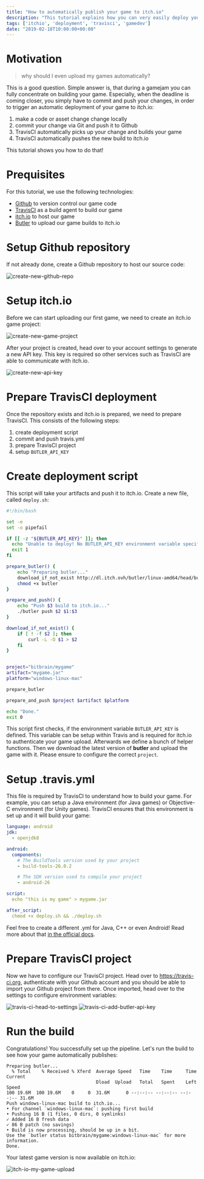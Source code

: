 ```yaml
---
title: "How to automatically publish your game to itch.io"
description: "This tutorial explains how you can very easily deploy your game to itch.io"
tags: ['itchio', 'deployment', 'travisci', 'gamedev']
date: "2019-02-18T10:00:00+00:00"
---
```


# Motivation

> why should I even upload my games automatically?

This is a good question. Simple answer is, that during a gamejam you can fully concentrate on building your game. Especially, when the deadline is coming closer, you simply have to commit and push your changes, in order to trigger an automatic deployment of your game to itch.io:

1. make a code or asset change change locally
2. commit your change via Git and push it to Github
3. TravisCI automatically picks up your change and builds your game
4. TravisCI automatically pushes the new build to itch.io

This tutorial shows you how to do that!


# Prequisites

For this tutorial, we use the following technologies:

- [Github](https://github.com/) to version control our game code
- [TravisCI](https://travis-ci.org) as a build agent to build our game
- [itch.io](https://itch.io) to host our game
- [Butler](https://itch.io/docs/butler/pushing.html) to upload our game builds to itch.io

# Setup Github repository

If not already done, create a Github repository to host our source code:

![create-new-github-repo](/images/create-new-github-repo.webp)

# Setup itch.io

Before we can start uploading our first game, we need to create an itch.io game project:

![create-new-game-project](/images/create-new-game-project.webp)

After your project is created, head over to your account settings to generate a new API key. This key is required so other services such as TravisCI are able to communicate with itch.io.

![create-new-api-key](/images/create-new-api-key.webp)

# Prepare TravisCI deployment

Once the repository exists and itch.io is prepared, we need to prepare TravisCI. This consists of the following steps:

1. create deployment script
2. commit and push travis.yml
3. prepare TravisCI project
4. setup `BUTLER_API_KEY`

# Create deployment script

This script will take your artifacts and push it to itch.io. Create a new file, called `deploy.sh`:
```bash
#!/bin/bash

set -e
set -o pipefail

if [[ -z "${BUTLER_API_KEY}" ]]; then
  echo "Unable to deploy! No BUTLER_API_KEY environment variable specified!"
  exit 1
fi

prepare_butler() {
    echo "Preparing butler..."
    download_if_not_exist http://dl.itch.ovh/butler/linux-amd64/head/butler butler
    chmod +x butler
}

prepare_and_push() {
    echo "Push $3 build to itch.io..."
    ./butler push $2 $1:$3
}

download_if_not_exist() {
    if [ ! -f $2 ]; then
        curl -L -O $1 > $2
    fi
}


project="bitbrain/mygame"
artifact="mygame.jar"
platform="windows-linux-mac"

prepare_butler

prepare_and_push $project $artifact $platform

echo "Done."
exit 0
```
This script first checks, if the environment variable `BUTLER_API_KEY` is defined. This variable can be setup within Travis and is required for itch.io to authenticate your game upload.
Afterwards we define a bunch of helper functions. Then we download the latest version of **butler** and upload the game with it. Please ensure to configure the correct `project`.

# Setup .travis.yml

This file is required by TravisCI to understand how to build your game. For example, you can setup a Java environment (for Java games) or Objective-C environment (for Unity games). TravisCI ensures that this environment is set up and it will build your game:

```yml
language: android
jdk:
  - openjdk8

android:
  components:
    # The BuildTools version used by your project
    - build-tools-26.0.2

    # The SDK version used to compile your project
    - android-26

script:
  echo "this is my game" > mygame.jar

after_script:
  chmod +x deploy.sh && ./deploy.sh

```
Feel free to create a different .yml for Java, C++ or even Android! Read more about that [in the official docs](https://docs.travis-ci.com/user/reference/overview/).

# Prepare TravisCI project

Now we have to configure our TravisCI project. Head over to https://travis-ci.org, authenticate with your Github account and you should be able to import your Github project from there. Once imported, head over to the settings to configure environment variables:

![travis-ci-head-to-settings](/images/travis-ci-head-to-settings.webp)
![travis-ci-add-butler-api-key](/images/travis-ci-add-butler-api-key.webp)

# Run the build

Congratulations! You successfully set up the pipeline. Let's run the build to see how your game automatically publishes:
```
Preparing butler...
  % Total    % Received % Xferd  Average Speed   Time    Time     Time  Current
                                 Dload  Upload   Total   Spent    Left  Speed
100 19.6M  100 19.6M    0     0  31.6M      0 --:--:-- --:--:-- --:--:-- 31.6M
Push windows-linux-mac build to itch.io...
• For channel `windows-linux-mac`: pushing first build
• Pushing 16 B (1 files, 0 dirs, 0 symlinks)
✓ Added 16 B fresh data
✓ 86 B patch (no savings)
• Build is now processing, should be up in a bit.
Use the `butler status bitbrain/mygame:windows-linux-mac` for more information.
Done.
```
Your latest game version is now available on itch.io:

![itch-io-my-game-upload](/images/itch-io-my-game-upload.webp)
